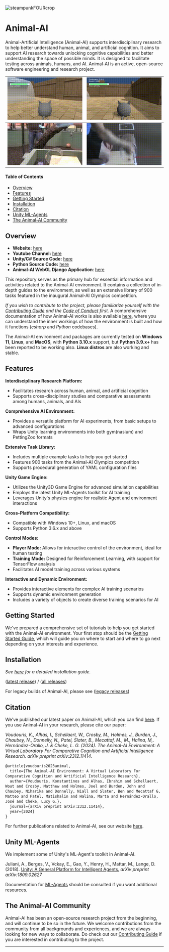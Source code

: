 ![steampunkFOURcrop](https://github.com/Kinds-of-Intelligence-CFI/animal-ai/assets/65875290/df798f4a-cb2c-416f-a150-093b9382a621)

# Animal-AI

Animal-Artificial Intelligence (Animal-AI) supports interdisciplinary research to help better understand human, animal, and artificial cognition. It aims to support AI research towards unlocking cognitive capabilities and better understanding the space of possible minds. It is designed to facilitate testing across animals, humans, and AI. Animal-AI is an active, open-source software engineering and research project.

| ![agent-cyl-fail](project/figs/agent-cyl-fail.gif) | ![agent-cyl-pass](project/figs/agent-cyl-pass.gif) |
|---|---|
| ![animal-cyl-fail](project/figs/animal-cyl-fail.gif) | ![animal-cyl-pass](project/figs/animal-cyl-pass.gif) |


#### Table of Contents

- [Overview](#overview)
- [Features](#features)
- [Getting Started](#getting-started)
- [Installation](#installation)
- [Citation](#citation)
- [Unity ML-Agents](#unity-ml-agents)
- [The Animal-AI Community](#the-animal-ai-community)


## Overview

- **Website:** [here](https://sites.google.com/csah.cam.ac.uk/animalai/)
- **Youtube Channel:** [here](https://www.youtube.com/@CFIKinds-Of-Intelligence/featured)
- **Unity/C# Source Code:** [here](https://github.com/Kinds-of-Intelligence-CFI/animal-ai-unity-project)
- **Python Source Code:** [here](https://github.com/Kinds-of-Intelligence-CFI/animal-ai-package)
- **Animal-AI WebGL Django Application**: [here](https://github.com/Kinds-of-Intelligence-CFI/aai-webgl-django)

This repository serves as the primary hub for essential information and activities related to the Animal-AI environment. It contains a collection of in-depth guides to the environment, as well as an extensive library of 900 tasks featured in the inaugural Animal-AI Olympics competition.

_If you wish to contribute to the project, please familiarize yourself with the [Contributing Guide](CONTRIBUTING.md) and the [Code of Conduct](CODE_OF_CONDUCT.md) first._ A comprehensive documentation of how Animal-AI works is also available [here](docs/Technical-Overview.md), where you can understand the inner workings of how the environment is built and how it functions (_csharp_ and _Python_ codebases).

The Animal-AI environment and packages are currently tested on **Windows 11**, **Linux**, and **MacOS**, with **Python 3.10.x** support, but **Python 3.9.x+** has been reported to be working also. **Linux distros** are also working and stable. 


## Features

**Interdisciplinary Research Platform:**
- Facilitates research across human, animal, and artificial cognition
- Supports cross-disciplinary studies and comparative assessments among humans, animals, and AIs

**Comprehensive AI Environment:**
- Provides a versatile platform for AI experiments, from basic setups to advanced configurations
- Wraps Unity learning environments into both gym(nasium) and PettingZoo formats

**Extensive Task Library:**
- Includes multiple example tasks to help you get started
- Features 900 tasks from the Animal-AI Olympics competition
- Supports procedural generation of YAML configuration files

**Unity Game Engine:**
- Utilizes the Unity3D Game Engine for advanced simulation capabilities
- Employs the latest Unity ML-Agents toolkit for AI training
- Leverages Unity's physics engine for realistic Agent and environment interactions

**Cross-Platform Compatibility:**
- Compatible with Windows 10+, Linux, and macOS
- Supports Python 3.6.x and above

**Control Modes:**
- **Player Mode:** Allows for interactive control of the environment, ideal for human testing
- **Training Mode:** Designed for Reinforcement Learning, with support for TensorFlow analysis
- Facilitates AI model training across various systems

**Interactive and Dynamic Environment:**
- Provides interactive elements for complex AI training scenarios
- Supports dynamic environment generation
- Includes a variety of objects to create diverse training scenarios for AI


## Getting Started

We've prepared a comprehensive set of tutorials to help you get started with the Animal-AI environment. Your first stop should be the [Getting Started Guide](/docs/gettingStarted/Getting-Started.md), which will guide you on where to start and where to go next depending on your interests and experience.


## Installation

*See [here](/docs/gettingStarted/Installation-Guide.md) for a detailed installation guide.*

([latest release](https://github.com/Kinds-of-Intelligence-CFI/animal-ai/releases/tag/v4.2.0)) / ([all releases](https://github.com/Kinds-of-Intelligence-CFI/animal-ai/releases))

For legacy builds of Animal-AI, please see ([legacy releases](/project/AAI-Versions-Archive.md))


## Citation

We've published our latest paper on Animal-AI, which you can find [here](https://arxiv.org/abs/2312.11414). If you use Animal-AI in your research, please cite our paper:

 _Voudouris, K., Alhas, I., Schellaert, W., Crosby, M., Holmes, J., Burden, J., Chaubey, N., Donnelly, N., Patel, Slater, B., Mecattaf, M., M., Halina, M,. Hernández-Orallo, J. & Cheke, L. G. (2024). The Animal-AI Environment: A Virtual Laboratory For Comparative Cognition and Artificial Intelligence Research. arXiv preprint arXiv:2312.11414._
```
@article{voudouris2023animal,
  title={The Animal-AI Environment: A Virtual Laboratory For Comparative Cognition and Artificial Intelligence Research},
  author={Voudouris, Konstantinos and Alhas, Ibrahim and Schellaert, Wout and Crosby, Matthew and Holmes, Joel and Burden, John and Chaubey, Niharika and Donnelly, Niall and Slater, Ben and Mecattaf G, Matteo and Patel, Matishalin and Halina, Marta and Hernández-Orallo, José and Cheke, Lucy G.},
  journal={arXiv preprint arXiv:2312.11414},
  year={2024}
}
```
For further publications related to Animal-AI, see our website [here](https://sites.google.com/csah.cam.ac.uk/animalai/resources).


## Unity ML-Agents

We implement some of Unity's ML-Agent's toolkit in Animal-AI.

Juliani, A., Berges, V., Vckay, E., Gao, Y., Henry, H., Mattar, M., Lange, D. (2018). [Unity: A General Platform for Intelligent Agents.](https://arxiv.org/abs/1809.02627) *arXiv preprint arXiv:1809.02627*

Documentation for [ML-Agents](https://github.com/Unity-Technologies/ml-agents) should be consulted if you want additional resources.


## The Animal-AI Community 

Animal-AI has been an open-source research project from the beginning, and will continue to be so in the future. We welcome contributions from the community from all backgrounds and experiences, and we are always looking for new ways to collaborate. Do check out our [Contributing Guide](CONTRIBUTING.md) if you are interested in contributing to the project. 

---
